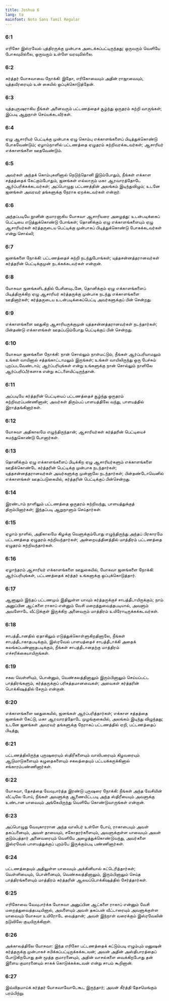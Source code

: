 ```yaml
---
title: Joshua 6
lang: ta
mainfont: Noto Sans Tamil Regular
---
```


###  6:1

எரிகோ இஸ்ரவேல் புத்திரருக்கு முன்பாக அடைக்கப்பட்டிருந்தது; ஒருவரும் வெளியே போகவுமில்லை, ஒருவரும் உள்ளே வரவுமில்லை.

###  6:2

கர்த்தர் யோசுவாவை நோக்கி: இதோ, எரிகோவையும் அதின் ராஜாவையும், யுத்தவீரரையும் உன் கையில் ஒப்புக்கொடுத்தேன்.

###  6:3

யுத்தபுருஷராகிய நீங்கள் அனைவரும் பட்டணத்தைச் சூழ்ந்து ஒருதரம் சுற்றி வாருங்கள்; இப்படி ஆறுநாள் செய்யக்கடவீர்கள்.

###  6:4

ஏழு ஆசாரியர் பெட்டிக்கு முன்பாக ஏழு கொம்பு எக்காளங்களைப் பிடித்துக்கொண்டு போகவேண்டும்; ஏழாம்நாளில் பட்டணத்தை ஏழுதரம் சுற்றிவரக்கடவர்கள்; ஆசாரியர் எக்காளங்களை ஊதவேண்டும்.

###  6:5

அவர்கள் அந்தக் கொம்புகளினால் நெடுந்தொனி இடும்போதும், நீங்கள் எக்காள சத்தத்தைக் கேட்கும்போதும், ஜனங்கள் எல்லாரும் மகா ஆரவாரத்தோடே ஆர்ப்பரிக்கக்கடவர்கள்; அப்பொழுது பட்டணத்தின் அலங்கம் இடிந்துவிழும்; உடனே ஜனங்கள் அவரவர் தங்களுக்கு நேராக ஏறக்கடவர்கள் என்றார்.

###  6:6

அந்தப்படியே நூனின் குமாரனாகிய யோசுவா ஆசாரியரை அழைத்து: உடன்படிக்கைப் பெட்டியை எடுத்துக்கொண்டு போங்கள்; தொனிக்கும் ஏழு எக்காளங்களையும் ஏழு ஆசாரியர்கள் கர்த்தருடைய பெட்டிக்கு முன்பாகப் பிடித்துக்கொண்டு போகக்கடவர்கள் என்று சொல்லி;

###  6:7

ஜனங்களை நோக்கி: பட்டணத்தைச் சுற்றி நடந்துபோங்கள்; யுத்தசன்னத்தரானவர்கள் கர்த்தரின் பெட்டிக்குமுன் நடக்கக்கடவர்கள் என்றான்.

###  6:8

யோசுவா ஜனங்களிடத்தில் பேசினவுடனே, தொனிக்கும் ஏழு எக்காளங்களைப் பிடித்திருக்கிற ஏழு ஆசாரியர் கர்த்தருக்கு முன்பாக நடந்து எக்காளங்களை ஊதினார்கள்; கர்த்தருடைய உடன்படிக்கைப்பெட்டி அவர்களுக்குப் பின் சென்றது.

###  6:9

எக்காளங்களை ஊதுகிற ஆசாரியருக்குமுன் யுத்தசன்னத்தரானவர்கள் நடந்தார்கள்; பின்தண்டு எக்காளங்கள் ஊதப்படும்போது பெட்டிக்குப் பின் சென்றது.

###  6:10

யோசுவா ஜனங்களை நோக்கி: நான் சொல்லும் நாள்மட்டும், நீங்கள் ஆர்ப்பரியாமலும் உங்கள் வாயினால் சத்தங்காட்டாமலும் இருங்கள்; உங்கள் வாயிலிருந்து ஒரு பேச்சும் புறப்படவேண்டாம்; ஆர்ப்பரியுங்கள் என்று உங்களுக்கு நான் சொல்லும் நாளிலே ஆர்ப்பரிப்பீர்களாக என்று கட்டளையிட்டிருந்தான்.

###  6:11

அப்படியே கர்த்தரின் பெட்டியைப் பட்டணத்தைச் சூழ்ந்து ஒருதரம் சுற்றிவரப்பண்ணினான்; அவர்கள் திரும்பப் பாளயத்திலே வந்து, பாளயத்தில் இராத்தங்கினார்கள்.

###  6:12

யோசுவா அதிகாலமே எழுந்திருந்தான்; ஆசாரியர்கள் கர்த்தரின் பெட்டியைச் சுமந்துகொண்டு போனார்கள்.

###  6:13

தொனிக்கும் ஏழு எக்காளங்களைப் பிடிக்கிற ஏழு ஆசாரியர்களும் எக்காளங்களை ஊதிக்கொண்டே கர்த்தரின் பெட்டிக்கு முன்பாக நடந்தார்கள்; யுத்தசன்னத்தரானவர்கள் அவர்களுக்கு முன்னாலே நடந்தார்கள்; பின்தண்டோவெனில் எக்காளங்கள் ஊதப்படுகையில், கர்த்தரின் பெட்டிக்குப் பின்சென்றது.

###  6:14

இரண்டாம் நாளிலும் பட்டணத்தை ஒருதரம் சுற்றிவந்து, பாளயத்துக்குத் திரும்பினார்கள்; இந்தப்படி ஆறுநாளும் செய்தார்கள்.

###  6:15

ஏழாம் நாளில், அதிகாலமே கிழக்கு வெளுக்கும்போது எழுந்திருந்து அந்தப் பிரகாரமே பட்டணத்தை ஏழுதரம் சுற்றிவந்தார்கள்; அன்றையத்தினத்தில் மாத்திரம் பட்டணத்தை ஏழுதரம் சுற்றிவந்தார்கள்.

###  6:16

ஏழாந்தரம் ஆசாரியர் எக்காளங்களை ஊதுகையில், யோசுவா ஜனங்களை நோக்கி: ஆர்ப்பரியுங்கள், பட்டணத்தைக் கர்த்தர் உங்களுக்கு ஒப்புக்கொடுத்தார்.

###  6:17

ஆனாலும் இந்தப் பட்டணமும் இதிலுள்ள யாவும் கர்த்தருக்குச் சாபத்தீடாயிருக்கும்; நாம் அனுப்பின ஆட்களை ராகாப் என்னும் வேசி மறைத்துவைத்தபடியால், அவளும் அவளோடே வீட்டுக்குள் இருக்கிற அனைவரும் மாத்திரம் உயிரோடிருக்கக்கடவர்கள்.

###  6:18

சாபத்தீடானதில் ஏதாகிலும் எடுத்துக்கொள்ளுகிறதினாலே, நீங்கள் சாபத்தீடாகாதபடிக்கும், இஸ்ரவேல் பாளயத்தைச் சாபத்தீடாக்கி அதைக் கலங்கப்பண்ணாதபடிக்கும், நீங்கள் சாபத்தீடானதற்கு மாத்திரம் எச்சரிக்கையாயிருங்கள்.

###  6:19

சகல வெள்ளியும், பொன்னும், வெண்கலத்தினாலும் இரும்பினாலும் செய்யப்பட்ட பாத்திரங்களும், கர்த்தருக்குப் பரிசுத்தமானவைகள்; அவைகள் கர்த்தரின் பொக்கிஷத்தில் சேரும் என்றான்.

###  6:20

எக்காளங்களை ஊதுகையில், ஜனங்கள் ஆர்ப்பரித்தார்கள்; எக்காள சத்தத்தை ஜனங்கள் கேட்டு, மகா ஆரவாரத்தோடே முழங்குகையில், அலங்கம் இடிந்து விழுந்தது; உடனே ஜனங்கள் அவரவர் தங்களுக்கு நேராகப் பட்டணத்தில் ஏறி, பட்டணத்தைப் பிடித்து,

###  6:21

பட்டணத்திலிருந்த புருஷரையும் ஸ்திரீகளையும் வாலிபரையும் கிழவரையும் ஆடுமாடுகளையும் கழுதைகளையும் சகலத்தையும் பட்டயக்கருக்கினால் சங்காரம்பண்ணினார்கள்.

###  6:22

யோசுவா, தேசத்தை வேவுபார்த்த இரண்டு புருஷரை நோக்கி: நீங்கள் அந்த வேசியின் வீட்டிலே போய், நீங்கள் அவளுக்கு ஆணையிட்டபடி அந்த ஸ்திரீயையும் அவளுக்கு உண்டான யாவையும் அங்கேயிருந்து வெளியே கொண்டுவாருங்கள் என்றான்.

###  6:23

அப்பொழுது வேவுகாரரான அந்த வாலிபர் உள்ளே போய், ராகாபையும் அவள் தகப்பனையும், அவள் தாயையும், சகோதரர்களையும், அவளுக்குள்ள யாவையும் அவள் குடும்பத்தார் அனைவரையும் வெளியே அழைத்துக்கொண்டுவந்து, அவர்களை இஸ்ரவேல் பாளயத்துக்குப் புறம்பே இருக்கும்படி பண்ணினார்கள்.

###  6:24

பட்டணத்தையும் அதிலுள்ள யாவையும் அக்கினியால் சுட்டெரித்தார்கள்; வெள்ளியையும், பொன்னையும், வெண்கலத்தினாலும், இரும்பினாலும் செய்த பாத்திரங்களையும் மாத்திரம் கர்த்தரின் ஆலயப்பொக்கிஷத்தில் சேர்த்தார்கள்.

###  6:25

எரிகோவை வேவுபார்க்க யோசுவா அனுப்பின ஆட்களை ராகாப் என்னும் வேசி மறைத்துவைத்தபடியினால், அவளையும் அவள் தகப்பன் வீட்டாரையும் அவளுக்குள்ள யாவையும் யோசுவா உயிரோடே வைத்தான்; அவள் இந்நாள் வரைக்கும் இஸ்ரவேலின் நடுவிலே குடியிருக்கிறாள்.

###  6:26

அக்காலத்திலே யோசுவா: இந்த எரிகோ பட்டணத்தைக் கட்டும்படி எழும்பும் மனுஷன் கர்த்தருக்கு முன்பாகச் சபிக்கப்பட்டிருக்கக்கடவன்; அவன் அதின் அஸ்திபாரத்தைப் போடுகிறபோது தன் மூத்த குமாரனையும், அதின் வாசல்களை வைக்கிறபோது தன் இளைய குமாரனையும் சாகக் கொடுக்கக்கடவன் என்று சாபம் கூறினான்.

###  6:27

இவ்விதமாய்க் கர்த்தர் யோசுவாவோடேகூட இருந்தார்; அவன் கீர்த்தி தேசமெங்கும் பரம்பிற்று.

